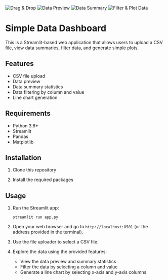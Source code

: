 ![Drag & Drop](https://github.com/dimipash/Python_projects/tree/main/web_app/screenshots/Screenshot1.png)
![Data Preview](https://github.com/dimipash/Python_projects/tree/main/web_app/screenshots/Screenshot2.png)
![Data Summary](https://github.com/dimipash/Python_projects/tree/main/web_app/screenshots/Screenshot3.png)
![Filter & Plot Data](https://github.com/dimipash/Python_projects/tree/main/web_app/screenshots/Screenshot4.png)

# Simple Data Dashboard

This is a Streamlit-based web application that allows users to upload a CSV file, view data summaries, filter data, and generate simple plots.

## Features

- CSV file upload
- Data preview
- Data summary statistics
- Data filtering by column and value
- Line chart generation

## Requirements

- Python 3.6+
- Streamlit
- Pandas
- Matplotlib

## Installation

1. Clone this repository

2. Install the required packages

## Usage

1. Run the Streamlit app:

   ```
   streamlit run app.py
   ```

2. Open your web browser and go to `http://localhost:8501` (or the address provided in the terminal).

3. Use the file uploader to select a CSV file.

4. Explore the data using the provided features:
   - View the data preview and summary statistics
   - Filter the data by selecting a column and value
   - Generate a line chart by selecting x-axis and y-axis columns
